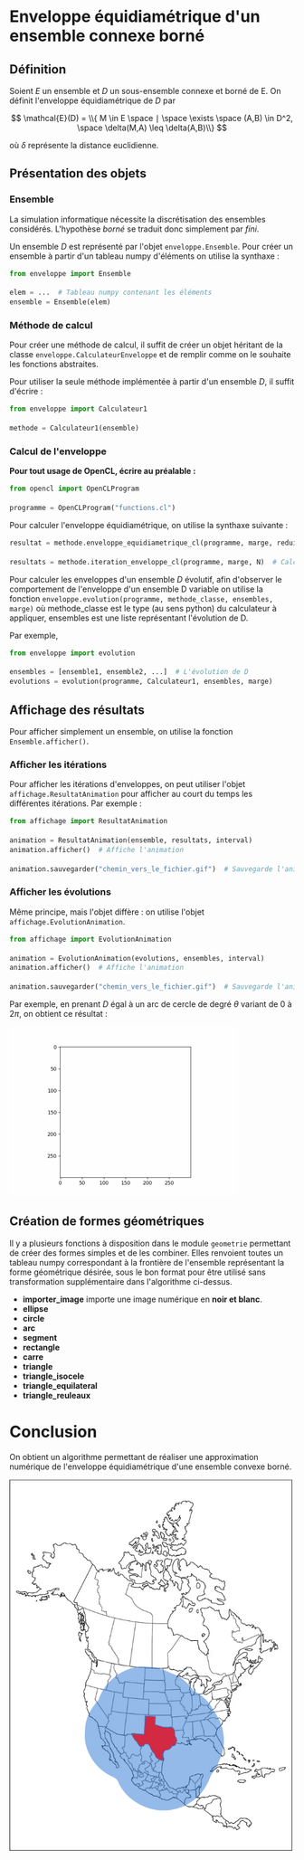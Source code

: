 # Enveloppe équidiamétrique d'un ensemble connexe borné

## Définition

Soient $E$ un ensemble et $D$ un sous-ensemble connexe et borné de E. On définit l'enveloppe équidiamétrique de $D$ par

$$
\mathcal{E}(D) = \\{ M \in E \space ∣ \space \exists \space (A,B) \in D^2, \space \delta(M,A) \leq \delta(A,B)\\}
$$

où $\delta$ représente la distance euclidienne.

## Présentation des objets

### Ensemble

La simulation informatique nécessite la discrétisation des ensembles considérés. L'hypothèse *borné* se traduit donc simplement par *fini*.

Un ensemble $D$ est représenté par l'objet `enveloppe.Ensemble`. Pour créer un ensemble à partir d'un tableau numpy d'éléments on utilise la synthaxe :

```python
from enveloppe import Ensemble

elem = ...  # Tableau numpy contenant les éléments
ensemble = Ensemble(elem)
```

### Méthode de calcul

Pour créer une méthode de calcul, il suffit de créer un objet héritant de la classe `enveloppe.CalculateurEnveloppe` et de remplir comme on le souhaite les fonctions abstraites.

Pour utiliser la seule méthode implémentée à partir d'un ensemble $D$, il suffit d'écrire :

```python
from enveloppe import Calculateur1

methode = Calculateur1(ensemble)
```

### Calcul de l'enveloppe

**Pour tout usage de OpenCL, écrire au préalable :**

```python
from opencl import OpenCLProgram

programme = OpenCLProgram("functions.cl")
```

Pour calculer l'enveloppe équidiamétrique, on utilise la synthaxe suivante :

```python
resultat = methode.enveloppe_equidiametrique_cl(programme, marge, reduite)  # Calcul d'une enveloppe

resultats = methode.iteration_enveloppe_cl(programme, marge, N)  # Calcul de N itérations (renvoie une liste contenant les N enveloppes)
```

Pour calculer les enveloppes d'un ensemble $D$ évolutif, afin d'observer le comportement de l'enveloppe d'un ensemble D variable on utilise la fonction `enveloppe.evolution(programme, methode_classe, ensembles, marge)` où methode_classe est le type (au sens python) du calculateur à appliquer, ensembles est une liste représentant l'évolution de D.

Par exemple,

```python
from enveloppe import evolution

ensembles = [ensemble1, ensemble2, ...]  # L'évolution de D
evolutions = evolution(programme, Calculateur1, ensembles, marge)
```

## Affichage des résultats

Pour afficher simplement un ensemble, on utilise la fonction `Ensemble.afficher()`.

### Afficher les itérations

Pour afficher les itérations d'enveloppes, on peut utiliser l'objet `affichage.ResultatAnimation` pour afficher au court du temps les différentes itérations. Par exemple :

```python
from affichage import ResultatAnimation

animation = ResultatAnimation(ensemble, resultats, interval)
animation.afficher()  # Affiche l'animation

animation.sauvegarder("chemin_vers_le_fichier.gif")  # Sauvegarde l'animation
```

### Afficher les évolutions

Même principe, mais l'objet diffère : on utilise l'objet `affichage.EvolutionAnimation`.

```python
from affichage import EvolutionAnimation

animation = EvolutionAnimation(evolutions, ensembles, interval)
animation.afficher()  # Affiche l'animation

animation.sauvegarder("chemin_vers_le_fichier.gif")  # Sauvegarde l'animation
```

Par exemple, en prenant $D$ égal à un arc de cercle de degré $\theta$ variant de $0$ à $2\pi$, on obtient ce résultat :

<img src="https://github.com/desjonqc/enveloppe_equidiametrique/blob/master/resultats/evolution_arcs.gif" width="400" />

## Création de formes géométriques

Il y a plusieurs fonctions à disposition dans le module `geometrie` permettant de créer des formes simples et de les combiner. Elles renvoient toutes un tableau numpy correspondant à la frontière de l'ensemble représentant la forme géométrique désirée, sous le bon format pour être utilisé sans transformation supplémentaire dans l'algorithme ci-dessus.

<ul>

<li><b>importer_image</b> importe une image numérique en <b>noir et blanc</b>.</li>
<li><b>ellipse</b></li>
<li><b>circle</b></li>
<li><b>arc</b></li>
<li><b>segment</b></li>
<li><b>rectangle</b></li>
<li><b>carre</b></li>
<li><b>triangle</b></li>
<li><b>triangle_isocele</b></li>
<li><b>triangle_equilateral</b></li>
<li><b>triangle_reuleaux</b></li>
</ul>

# Conclusion

On obtient un algorithme permettant de réaliser une approximation numérique de l'enveloppe équidiamétrique d'une ensemble convexe borné.

<img src="https://github.com/desjonqc/enveloppe_equidiametrique/blob/master/resultats/texas.png" width="500" >

